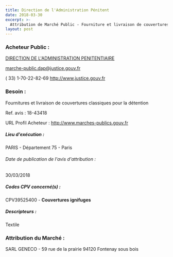 ```yaml
---
title: Direction de l'Administration Pénitent
date: 2018-03-30
excerpt: >-
  Attribution de Marché Public - Fourniture et livraison de couvertures en détention
layout: post
---
```


### Acheteur Public : 
<a href="/acheteur-32/siren-120012018"> DIRECTION DE L'ADMINISTRATION PENITENTIAIRE</a><br/>



marche-public.dap@justice.gouv.fr

( 33) 1-70-22-82-69
http://www.justice.gouv.fr
### Besoin :

Fournitures et livraison de couvertures classiques pour la détention

Ref. avis : 18-43418

URL Profil Acheteur : http://www.marches-publics.gouv.fr

##### Lieu d'exécution :

PARIS - Département 75 - Paris

###### Date de publication de l'avis d'attribution : 
30/03/2018

##### Codes CPV concerné(s) :
CPV39525400 - **Couvertures ignifuges** <br/>

##### Descripteurs :
Textile <br/>

### Attribution du Marché :
SARL GENECO - 59 rue de la prairie 94120 Fontenay sous bois <br/>
